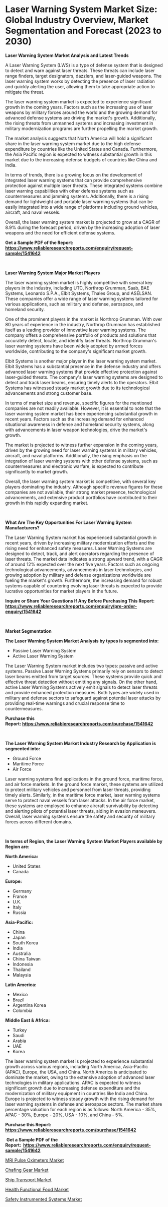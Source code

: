 <p><h1>Laser Warning System Market Size: Global Industry Overview, Market Segmentation and Forecast (2023 to 2030)</h1></p><p><strong>Laser Warning System Market Analysis and Latest Trends</strong></p>
<p><p>A Laser Warning System (LWS) is a type of defense system that is designed to detect and warn against laser threats. These threats can include laser range finders, target designators, dazzlers, and laser-guided weapons. The laser warning system works by detecting the presence of laser radiation and quickly alerting the user, allowing them to take appropriate action to mitigate the threat.</p><p>The laser warning system market is expected to experience significant growth in the coming years. Factors such as the increasing use of laser weapons by military forces around the world and the growing demand for advanced defense systems are driving the market's growth. Additionally, the rising threats from unmanned systems and increasing investment in military modernization programs are further propelling the market growth.</p><p>The market analysis suggests that North America will hold a significant share in the laser warning system market due to the high defense expenditure by countries like the United States and Canada. Furthermore, the Asia Pacific region is expected to witness substantial growth in this market due to the increasing defense budgets of countries like China and India.</p><p>In terms of trends, there is a growing focus on the development of integrated laser warning systems that can provide comprehensive protection against multiple laser threats. These integrated systems combine laser warning capabilities with other defense systems such as countermeasures and jamming systems. Additionally, there is a rising demand for lightweight and portable laser warning systems that can be easily integrated into a wide range of platforms including ground vehicles, aircraft, and naval vessels.</p><p>Overall, the laser warning system market is projected to grow at a CAGR of 8.9% during the forecast period, driven by the increasing adoption of laser weapons and the need for efficient defense systems.</p></p>
<p><strong>Get a Sample PDF of the Report:&nbsp; <a href="https://www.reliableresearchreports.com/enquiry/request-sample/1541642">https://www.reliableresearchreports.com/enquiry/request-sample/1541642</a></strong></p>
<p>&nbsp;</p>
<p><strong>Laser Warning System Major Market Players</strong></p>
<p><p>The laser warning system market is highly competitive with several key players in the industry, including UTC, Northrop Grumman, Saab, BAE Systems, Leonardo S.P.A., Elbit Systems, Thales Group, and ASELSAN. These companies offer a wide range of laser warning systems tailored for various applications, such as military and defense, aerospace, and homeland security.</p><p>One of the prominent players in the market is Northrop Grumman. With over 80 years of experience in the industry, Northrop Grumman has established itself as a leading provider of innovative laser warning systems. The company offers a comprehensive portfolio of products and solutions that accurately detect, locate, and identify laser threats. Northrop Grumman's laser warning systems have been widely adopted by armed forces worldwide, contributing to the company's significant market growth.</p><p>Elbit Systems is another major player in the laser warning system market. Elbit Systems has a substantial presence in the defense industry and offers advanced laser warning systems that provide effective protection against laser-guided threats. The company's laser warning systems are designed to detect and track laser beams, ensuring timely alerts to the operators. Elbit Systems has witnessed steady market growth due to its technological advancements and strong customer base.</p><p>In terms of market size and revenue, specific figures for the mentioned companies are not readily available. However, it is essential to note that the laser warning system market has been experiencing substantial growth in recent years. Factors such as the increasing demand for enhanced situational awareness in defense and homeland security systems, along with advancements in laser weapon technologies, drive the market's growth.</p><p>The market is projected to witness further expansion in the coming years, driven by the growing need for laser warning systems in military vehicles, aircraft, and naval platforms. Additionally, the rising emphasis on the integration of laser warning systems with other defense systems, such as countermeasures and electronic warfare, is expected to contribute significantly to market growth.</p><p>Overall, the laser warning system market is competitive, with several key players dominating the industry. Although specific revenue figures for these companies are not available, their strong market presence, technological advancements, and extensive product portfolios have contributed to their growth in this rapidly expanding market.</p></p>
<p>&nbsp;</p>
<p><strong>What Are The Key Opportunities For Laser Warning System Manufacturers?</strong></p>
<p><p>The Laser Warning System market has experienced substantial growth in recent years, driven by increasing military modernization efforts and the rising need for enhanced safety measures. Laser Warning Systems are designed to detect, track, and alert operators regarding the presence of laser threats. The market data indicates a strong upward trend, with a CAGR of around 12% expected over the next five years. Factors such as ongoing technological advancements, advancements in laser technologies, and growing adoption by military and defense organizations worldwide are fueling the market's growth. Furthermore, the increasing demand for robust systems capable of countering evolving laser threats is expected to provide lucrative opportunities for market players in the future.</p></p>
<p><strong>Inquire or Share Your Questions If Any Before Purchasing This Report: <a href="https://www.reliableresearchreports.com/enquiry/pre-order-enquiry/1541642">https://www.reliableresearchreports.com/enquiry/pre-order-enquiry/1541642</a></strong></p>
<p>&nbsp;</p>
<p><strong>Market Segmentation</strong></p>
<p><strong>The Laser Warning System Market Analysis by types is segmented into:</strong></p>
<p><ul><li>Passive Laser Warning System</li><li>Active Laser Warning System</li></ul></p>
<p><p>The Laser Warning System market includes two types: passive and active systems. Passive Laser Warning Systems primarily rely on sensors to detect laser beams emitted from target sources. These systems provide quick and effective threat detection without emitting any signals. On the other hand, active Laser Warning Systems actively emit signals to detect laser threats and provide enhanced protection measures. Both types are widely used in military and defense sectors to safeguard against potential laser attacks by providing real-time warnings and crucial response time to countermeasures.</p></p>
<p><strong>Purchase this Report:&nbsp;<a href="https://www.reliableresearchreports.com/purchase/1541642">https://www.reliableresearchreports.com/purchase/1541642</a></strong></p>
<p>&nbsp;</p>
<p><strong>The Laser Warning System Market Industry Research by Application is segmented into:</strong></p>
<p><ul><li>Ground Force</li><li>Maritime Force</li><li>Air Force</li></ul></p>
<p><p>Laser warning systems find applications in the ground force, maritime force, and air force markets. In the ground force market, these systems are utilized to protect military vehicles and personnel from laser threats, providing timely alerts. Similarly, in the maritime force market, laser warning systems serve to protect naval vessels from laser attacks. In the air force market, these systems are employed to enhance aircraft survivability by detecting and alerting pilots of potential laser threats, aiding in evasion maneuvers. Overall, laser warning systems ensure the safety and security of military forces across different domains.</p></p>
<p>&nbsp;</p>
<p><strong>In terms of Region, the Laser Warning System Market Players available by Region are:</strong></p>
<p>
    <p> <strong> North America: </strong>
        <ul>
            <li>United States</li>
            <li>Canada</li>
        </ul>
        </p> 
    <p> <strong> Europe: </strong>
        <ul>
            <li>Germany</li>
            <li>France</li>
            <li>U.K.</li>
            <li>Italy</li>
            <li>Russia</li>
        </ul>
        </p> 
    <p> <strong> Asia-Pacific: </strong>
        <ul>
            <li>China</li>
            <li>Japan</li>
            <li>South Korea</li>
            <li>India</li>
            <li>Australia</li>
            <li>China Taiwan</li>
            <li>Indonesia</li>
            <li>Thailand</li>
            <li>Malaysia</li>
        </ul>
        </p> 
    <p> <strong> Latin America: </strong>
        <ul>
            <li>Mexico</li>
            <li>Brazil</li>
            <li>Argentina Korea</li>
            <li>Colombia</li>
        </ul>
        </p> 
    <p> <strong> Middle East & Africa: </strong>
        <ul>
            <li>Turkey</li>
            <li>Saudi</li>
            <li>Arabia</li>
            <li>UAE</li>
            <li>Korea</li>
        </ul>
    </p>
    </p>
<p><p>The laser warning system market is projected to experience substantial growth across various regions, including North America, Asia-Pacific (APAC), Europe, the USA, and China. North America is anticipated to dominate the market, owing to the extensive adoption of advanced laser technologies in military applications. APAC is expected to witness significant growth due to increasing defense expenditure and the modernization of military equipment in countries like India and China. Europe is projected to witness steady growth with the rising demand for laser warning systems in defense and aerospace sectors. The market share percentage valuation for each region is as follows: North America - 35%, APAC - 30%, Europe - 20%, USA - 10%, and China - 5%.</p></p>
<p><strong>Purchase this Report: <a href="https://www.reliableresearchreports.com/purchase/1541642">https://www.reliableresearchreports.com/purchase/1541642</a></strong></p>
<p>&nbsp;<strong>Get a Sample PDF of the Report:&nbsp;&nbsp;<a href="https://www.reliableresearchreports.com/enquiry/request-sample/1541642">https://www.reliableresearchreports.com/enquiry/request-sample/1541642</a></strong></p>
<p><strong></strong></p>
<p><p><a href="https://www.linkedin.com/pulse/mri-pulse-oximeters-market-research-report-provides-thorough-industry-zhh5e/">MRI Pulse Oximeters Market</a></p><p><a href="https://github.com/GroverBarry/Market-Research-Report-List-2/blob/main/chafing-gear-market.md">Chafing Gear Market</a></p><p><a href="https://github.com/RickHolmes3/Market-Research-Report-List-2/blob/main/ship-transport-market.md">Ship Transport Market</a></p><p><a href="https://medium.com/@scanw41036/health-functional-food-market-size-reveals-the-best-marketing-channels-in-global-industry-dfa94f43ac17">Health Functional Food Market</a></p><p><a href="https://medium.com/@v27092023/safety-instrumented-systems-market-analysis-and-sze-forecasted-for-period-from-2023-to-2030-1f4c930b1818">Safety Instrumented Systems Market</a></p></p>
